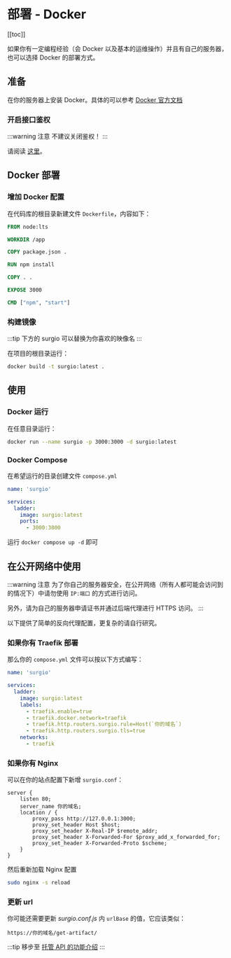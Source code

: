 # 部署 - Docker

[[toc]]

如果你有一定编程经验（会 Docker 以及基本的运维操作）并且有自己的服务器，也可以选择 Docker 的部署方式。

## 准备

在你的服务器上安装 Docker。具体的可以参考 [Docker 官方文档](https://docs.docker.com/engine/install/)

### 开启接口鉴权

:::warning 注意
不建议关闭鉴权！
:::

请阅读 [这里](/guide/api.md#打开鉴权)。

## Docker 部署

### 增加 Docker 配置

在代码库的根目录新建文件 `Dockerfile`，内容如下：

```dockerfile
FROM node:lts

WORKDIR /app

COPY package.json .

RUN npm install

COPY . .

EXPOSE 3000

CMD ["npm", "start"]
```

### 构建镜像

:::tip
下方的 surgio 可以替换为你喜欢的映像名
:::

在项目的根目录运行：

```bash
docker build -t surgio:latest .
```

## 使用

### Docker 运行

在任意目录运行：

```bash
docker run --name surgio -p 3000:3000 -d surgio:latest
```

### Docker Compose

在希望运行的目录创建文件 `compose.yml`

```yaml
name: 'surgio'

services:
  ladder:
    image: surgio:latest
    ports:
      - 3000:3000
```

运行 `docker compose up -d` 即可

## 在公开网络中使用

:::warning 注意
为了你自己的服务器安全，在公开网络（所有人都可能会访问到的情况下）中请勿使用 `IP:端口` 的方式进行访问。

另外，请为自己的服务器申请证书并通过后端代理进行 HTTPS 访问。
:::

以下提供了简单的反向代理配置，更复杂的请自行研究。

### 如果你有 Traefik 部署

那么你的 `compose.yml` 文件可以按以下方式编写：

```yaml
name: 'surgio'

services:
  ladder:
    image: surgio:latest
    labels:
      - traefik.enable=true
      - traefik.docker.network=traefik
      - traefik.http.routers.surgio.rule=Host(`你的域名`)
      - traefik.http.routers.surgio.tls=true
    networks:
      - traefik
```

### 如果你有 Nginx

可以在你的站点配置下新增 `surgio.conf`：

```text
server {
    listen 80;
    server_name 你的域名;
    location / {
        proxy_pass http://127.0.0.1:3000;
        proxy_set_header Host $host;
        proxy_set_header X-Real-IP $remote_addr;
        proxy_set_header X-Forwarded-For $proxy_add_x_forwarded_for;
        proxy_set_header X-Forwarded-Proto $scheme;
    }
}
```

然后重新加载 Nginx 配置

```bash
sudo nginx -s reload
```

### 更新 url

你可能还需要更新 _surgio.conf.js_ 内 `urlBase` 的值，它应该类似：

```text
https://你的域名/get-artifact/
```

:::tip 移步至
[托管 API 的功能介绍](/guide/api.md)
:::
